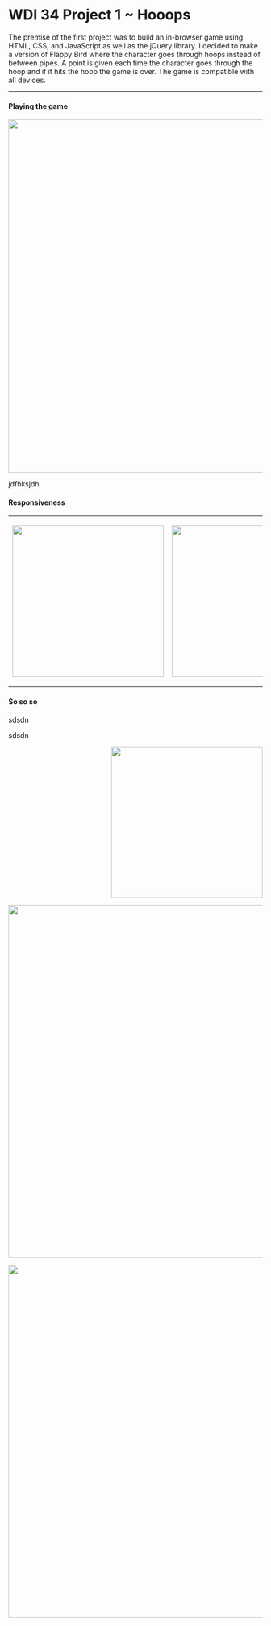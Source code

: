 # WDI 34 Project 1 ~ Hooops

The premise of the first project was to build an in-browser game using HTML, CSS, and JavaScript as well as the jQuery library. I decided to make a version of Flappy Bird where the character goes through hoops instead of between pipes. A point is given each time the character goes through the hoop and if it hits the hoop the game is over. The game is compatible with all devices.

***

#### Playing the game

<p align="center"><img src="https://i.imgur.com/1IyXHLA.gif" width="700"></p>

jdfhksjdh


#### Responsiveness  
<table>
  <tr>
    <td><p display= "inline" align="left"><img src="https://i.imgur.com/IC9O0vD.png" width="300"></p></td>
    <td><p display= "inline" align="right"><img src="https://i.imgur.com/97KrRtT.png" width="300"></p></td>
    </tr>
</table>

#### So so so

sdsdn   

sdsdn


<p display="inline" align="right"><img src="https://i.imgur.com/97KrRtT.png" width="300"></p>
<p align="center"><img src="https://i.imgur.com/1IyXHLA.gif" width="700"></p>
<p align="center"><img src="https://i.imgur.com/2zQDeYI.gif" width="700"></p>
